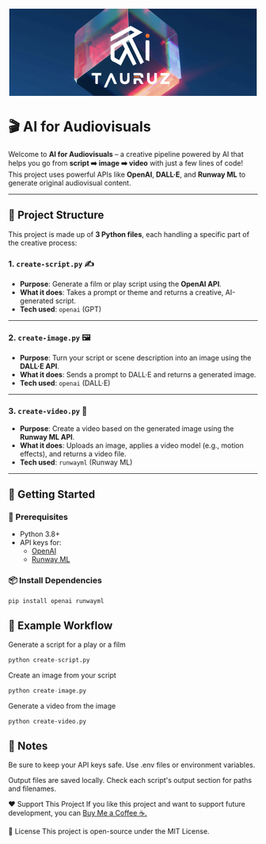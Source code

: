 <p align="center">
  <img src="logo-tauruzai-horizontal.png" alt="AI Tauruz Logo" width="500"/>
</p>

# 🎬 AI for Audiovisuals

Welcome to **AI for Audiovisuals** – a creative pipeline powered by AI that helps you go from **script ➡️ image ➡️ video** with just a few lines of code!  
This project uses powerful APIs like **OpenAI**, **DALL·E**, and **Runway ML** to generate original audiovisual content.

---

## 📁 Project Structure

This project is made up of **3 Python files**, each handling a specific part of the creative process:

### 1. `create-script.py` ✍️  
- **Purpose**: Generate a film or play script using the **OpenAI API**.
- **What it does**: Takes a prompt or theme and returns a creative, AI-generated script.
- **Tech used**: `openai` (GPT)

---

### 2. `create-image.py` 🖼  
- **Purpose**: Turn your script or scene description into an image using the **DALL·E API**.
- **What it does**: Sends a prompt to DALL·E and returns a generated image.
- **Tech used**: `openai` (DALL·E)

---

### 3. `create-video.py` 🎥  
- **Purpose**: Create a video based on the generated image using the **Runway ML API**.
- **What it does**: Uploads an image, applies a video model (e.g., motion effects), and returns a video file.
- **Tech used**: `runwayml` (Runway ML)

---

## 🚀 Getting Started

### 🔧 Prerequisites
- Python 3.8+
- API keys for:
  - [OpenAI](https://platform.openai.com/)
  - [Runway ML](https://runwayml.com/)

### 📦 Install Dependencies
```python
pip install openai runwayml
```

## 🧪 Example Workflow
Generate a script for a play or a film

```python
python create-script.py
```


Create an image from your script
```python
python create-image.py
```

Generate a video from the image

```
python create-video.py
```


## 📌 Notes
Be sure to keep your API keys safe. Use .env files or environment variables.

Output files are saved locally. Check each script's output section for paths and filenames.

❤️ Support This Project
If you like this project and want to support future development, you can <a target="_blank" href="https://buymeacoffee.com/tauruzai">Buy Me a Coffee ☕.</a>

📜 License
This project is open-source under the MIT License.